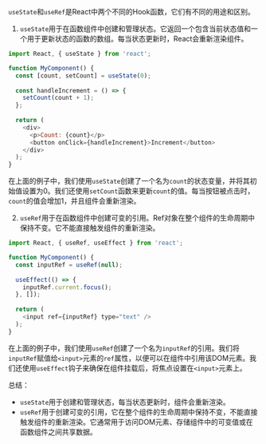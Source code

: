 `useState`和`useRef`是React中两个不同的Hook函数，它们有不同的用途和区别。

1. `useState`用于在函数组件中创建和管理状态。它返回一个包含当前状态值和一个用于更新状态的函数的数组。每当状态更新时，React会重新渲染组件。

```javascript
import React, { useState } from 'react';

function MyComponent() {
  const [count, setCount] = useState(0);
  
  const handleIncrement = () => {
    setCount(count + 1);
  };
  
  return (
    <div>
      <p>Count: {count}</p>
      <button onClick={handleIncrement}>Increment</button>
    </div>
  );
}
```

在上面的例子中，我们使用`useState`创建了一个名为`count`的状态变量，并将其初始值设置为0。我们还使用`setCount`函数来更新`count`的值。每当按钮被点击时，`count`的值会增加1，并且组件会重新渲染。

2. `useRef`用于在函数组件中创建可变的引用。Ref对象在整个组件的生命周期中保持不变。它不能直接触发组件的重新渲染。

```javascript
import React, { useRef, useEffect } from 'react';

function MyComponent() {
  const inputRef = useRef(null);
  
  useEffect(() => {
    inputRef.current.focus();
  }, []);
  
  return (
    <input ref={inputRef} type="text" />
  );
}
```

在上面的例子中，我们使用`useRef`创建了一个名为`inputRef`的引用。我们将`inputRef`赋值给`<input>`元素的`ref`属性，以便可以在组件中引用该DOM元素。我们还使用`useEffect`钩子来确保在组件挂载后，将焦点设置在`<input>`元素上。

总结：

- `useState`用于创建和管理状态，每当状态更新时，组件会重新渲染。
- `useRef`用于创建可变的引用，它在整个组件的生命周期中保持不变，不能直接触发组件的重新渲染。它通常用于访问DOM元素、存储组件中的可变值或在函数组件之间共享数据。